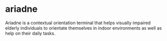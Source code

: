 # ariadne
Ariadne is a contextual orientation terminal that helps visually impaired elderly individuals to orientate themselves in indoor environments as well as help on their daily tasks.
